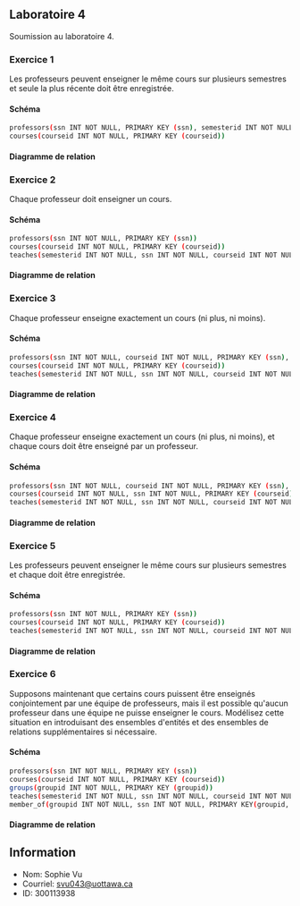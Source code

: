 ## Laboratoire 4
Soumission au laboratoire 4.

### Exercice 1
Les professeurs peuvent enseigner le même cours sur plusieurs semestres et seule la plus récente doit être enregistrée.
#### Schéma
```sh
professors(ssn INT NOT NULL, PRIMARY KEY (ssn), semesterid INT NOT NULL)
courses(courseid INT NOT NULL, PRIMARY KEY (courseid))
```
#### Diagramme de relation

### Exercice 2
Chaque professeur doit enseigner un cours.
#### Schéma
```sh
professors(ssn INT NOT NULL, PRIMARY KEY (ssn))
courses(courseid INT NOT NULL, PRIMARY KEY (courseid))
teaches(semesterid INT NOT NULL, ssn INT NOT NULL, courseid INT NOT NULL, PRIMARY KEY (ssn, courseid), FOREIGN KEY ssn REFERENCES professors, FOREIGN KEY courseid REFERENCES courses)
```
#### Diagramme de relation

### Exercice 3
Chaque professeur enseigne exactement un cours (ni plus, ni moins).
#### Schéma
```sh
professors(ssn INT NOT NULL, courseid INT NOT NULL, PRIMARY KEY (ssn), FOREIGN KEY courseid REFERENCES courses (courseid))
courses(courseid INT NOT NULL, PRIMARY KEY (courseid))
teaches(semesterid INT NOT NULL, ssn INT NOT NULL, courseid INT NOT NULL, PRIMARY KEY (ssn, courseid), FOREIGN KEY ssn REFERENCES professors, FOREIGN KEY courseid REFERENCES courseid)
```
#### Diagramme de relation

### Exercice 4
Chaque professeur enseigne exactement un cours (ni plus, ni moins), et chaque cours doit être enseigné par un professeur.
#### Schéma
```sh
professors(ssn INT NOT NULL, courseid INT NOT NULL, PRIMARY KEY (ssn), FOREIGN KEY courseid REFERENCES courses (courseid))
courses(courseid INT NOT NULL, ssn INT NOT NULL, PRIMARY KEY (courseid), FOREIGN KEY ssn REFERENCES professors (ssn))
teaches(semesterid INT NOT NULL, ssn INT NOT NULL, courseid INT NOT NULL, PRIMARY KEY (ssn, courseid), FOREIGN KEY ssn REFERENCES professors, FOREIGN KEY courseid REFERENCES courseid)
```
#### Diagramme de relation

### Exercice 5
Les professeurs peuvent enseigner le même cours sur plusieurs semestres et chaque doit être enregistrée.
#### Schéma
```sh
professors(ssn INT NOT NULL, PRIMARY KEY (ssn))
courses(courseid INT NOT NULL, PRIMARY KEY (courseid))
teaches(semesterid INT NOT NULL, ssn INT NOT NULL, courseid INT NOT NULL, PRIMARY KEY (ssn, courseid), FOREIGN KEY ssn REFERENCES professors (smesterid), FOREIGN KEY courseid REFERENCES courses (courseid))
```
#### Diagramme de relation

### Exercice 6
Supposons maintenant que certains cours puissent être enseignés conjointement par une équipe de professeurs, mais il est possible qu'aucun professeur dans une équipe ne puisse enseigner le cours. Modélisez cette situation en introduisant des ensembles d'entités et des ensembles de relations supplémentaires si nécessaire.
#### Schéma
```sh
professors(ssn INT NOT NULL, PRIMARY KEY (ssn))
courses(courseid INT NOT NULL, PRIMARY KEY (courseid))
groups(groupid INT NOT NULL, PRIMARY KEY (groupid))
teaches(semesterid INT NOT NULL, ssn INT NOT NULL, courseid INT NOT NULL, PRIMARY KEY (ssn, courseid), FOREIGN KEY ssn REFERENCES professors (smesterid), FOREIGN KEY courseid REFERENCES courses (courseid))
member_of(groupid INT NOT NULL, ssn INT NOT NULL, PRIMARY KEY(groupid, ssn), FOREIGN KEY groupid REFERENCES groups, FOREIGN KEY ssn REFERENCES professors)
```
#### Diagramme de relation

## Information
* Nom: Sophie Vu
* Courriel: svu043@uottawa.ca
* ID: 300113938

